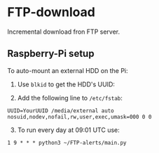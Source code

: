 # FTP-download

Incremental download fron FTP server.

## Raspberry-Pi setup

To auto-mount an external HDD on the Pi:

1. Use ```blkid``` to get the HDD's UUID:

2. Add the following line to ```/etc/fstab```:

```
UUID=YourUUID /media/external auto nosuid,nodev,nofail,rw,user,exec,umask=000 0 0
```

3. To run every day at 09:01 UTC use:

```
1 9 * * * python3 ~/FTP-alerts/main.py
```